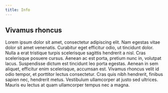 ```yaml
---
title: Info
---
```

## Vivamus rhoncus

Lorem ipsum dolor sit amet, consectetur adipiscing elit. Nam egestas vitae dolor sit amet venenatis. Curabitur eget efficitur odio, ut tincidunt dolor. Nulla a erat tristique turpis scelerisque sagittis hendrerit a nisl. Cras scelerisque posuere cursus. Aenean ac est porta, pretium nunc in, volutpat lacus. Suspendisse dictum est tincidunt leo porta egestas. Aenean in sem aliquet, efficitur enim scelerisque, accumsan est. Vivamus rhoncus velit id odio tempor, et porttitor lectus consectetur. Cras quis nibh hendrerit, finibus sapien nec, hendrerit metus. Vestibulum ullamcorper at justo sed ultrices. Mauris eu lectus at quam ullamcorper tempus nec a magna. 